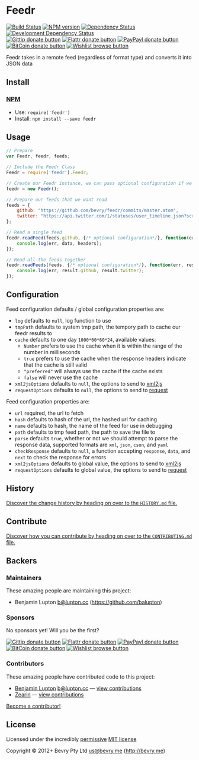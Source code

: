 <!-- TITLE/ -->

# Feedr

<!-- /TITLE -->


<!-- BADGES/ -->

[![Build Status](http://img.shields.io/travis-ci/bevry/feedr.png?branch=master)](http://travis-ci.org/bevry/feedr "Check this project's build status on TravisCI")
[![NPM version](http://badge.fury.io/js/feedr.png)](https://npmjs.org/package/feedr "View this project on NPM")
[![Dependency Status](https://david-dm.org/bevry/feedr.png?theme=shields.io)](https://david-dm.org/bevry/feedr)
[![Development Dependency Status](https://david-dm.org/bevry/feedr/dev-status.png?theme=shields.io)](https://david-dm.org/bevry/feedr#info=devDependencies)<br/>
[![Gittip donate button](http://img.shields.io/gittip/bevry.png)](https://www.gittip.com/bevry/ "Donate weekly to this project using Gittip")
[![Flattr donate button](http://img.shields.io/flattr/donate.png?color=yellow)](http://flattr.com/thing/344188/balupton-on-Flattr "Donate monthly to this project using Flattr")
[![PayPayl donate button](http://img.shields.io/paypal/donate.png?color=yellow)](https://www.paypal.com/cgi-bin/webscr?cmd=_s-xclick&hosted_button_id=QB8GQPZAH84N6 "Donate once-off to this project using Paypal")
[![BitCoin donate button](http://img.shields.io/bitcoin/donate.png?color=yellow)](https://coinbase.com/checkouts/9ef59f5479eec1d97d63382c9ebcb93a "Donate once-off to this project using BitCoin")
[![Wishlist browse button](http://img.shields.io/wishlist/browse.png?color=yellow)](http://amzn.com/w/2F8TXKSNAFG4V "Buy an item on our wishlist for us")

<!-- /BADGES -->


<!-- DESCRIPTION/ -->

Feedr takes in a remote feed (regardless of format type) and converts it into JSON data

<!-- /DESCRIPTION -->


<!-- INSTALL/ -->

## Install

### [NPM](http://npmjs.org/)
- Use: `require('feedr')`
- Install: `npm install --save feedr`

<!-- /INSTALL -->


## Usage

``` javascript
// Prepare
var Feedr, feedr, feeds;

// Include the Feedr Class
Feedr = require('feedr').Feedr;

// Create our Feedr instance, we can pass optional configuration if we wanted
feedr = new Feedr();

// Prepare our feeds that we want read
feeds = {
	github: "https://github.com/bevry/feedr/commits/master.atom",
	twitter: "https://api.twitter.com/1/statuses/user_timeline.json?screen_name=balupton&count=20&include_entities=true&include_rts=true"
};

// Read a single feed
feedr.readFeed(feeds.github, {/* optional configuration*/}, function(err, data, headers){
	console.log(err, data, headers);
});

// Read all the feeds together
feedr.readFeeds(feeds, {/* optional configuration*/}, function(err, result){
	console.log(err, result.github, result.twitter);
});
```


## Configuration

Feed configuration defaults / global configuration properties are:

- `log` defaults to `null`, log function to use
- `tmpPath` defaults to system tmp path, the tempory path to cache our feedr results to
- `cache` defaults to one day `1000*60*60*24`, available values:
	- `Number` prefers to use the cache when it is within the range of the number in milliseconds
	- `true` prefers to use the cache when the response headers indicate that the cache is still valid
	- `"preferred"` will always use the cache if the cache exists
	- `false` will never use the cache
- `xml2jsOptions` defaults to `null`, the options to send to [xml2js](https://github.com/Leonidas-from-XIV/node-xml2js)
- `requestOptions` defaults to `null`, the options to send to [request](https://github.com/mikeal/request)

Feed configuration properties are:

- `url` required, the url to fetch
- `hash` defaults to hash of the url, the hashed url for caching
- `name` defaults to hash, the name of the feed for use in debugging
- `path` defaults to tmp feed path, the path to save the file to
- `parse` defaults `true`, whether or not we should attempt to parse the response data, supported formats are `xml`, `json`, `cson`, and `yaml`
- `checkResponse` defaults to `null`, a function accepting `response`, `data`, and `next` to check the response for errors
- `xml2jsOptions` defaults to global value, the options to send to [xml2js](https://github.com/Leonidas-from-XIV/node-xml2js)
- `requestOptions` defaults to global value, the options to send to [request](https://github.com/mikeal/request)


<!-- HISTORY/ -->

## History
[Discover the change history by heading on over to the `HISTORY.md` file.](https://github.com/bevry/feedr/blob/master/HISTORY.md#files)

<!-- /HISTORY -->


<!-- CONTRIBUTE/ -->

## Contribute

[Discover how you can contribute by heading on over to the `CONTRIBUTING.md` file.](https://github.com/bevry/feedr/blob/master/CONTRIBUTING.md#files)

<!-- /CONTRIBUTE -->


<!-- BACKERS/ -->

## Backers

### Maintainers

These amazing people are maintaining this project:

- Benjamin Lupton <b@lupton.cc> (https://github.com/balupton)

### Sponsors

No sponsors yet! Will you be the first?

[![Gittip donate button](http://img.shields.io/gittip/bevry.png)](https://www.gittip.com/bevry/ "Donate weekly to this project using Gittip")
[![Flattr donate button](http://img.shields.io/flattr/donate.png?color=yellow)](http://flattr.com/thing/344188/balupton-on-Flattr "Donate monthly to this project using Flattr")
[![PayPayl donate button](http://img.shields.io/paypal/donate.png?color=yellow)](https://www.paypal.com/cgi-bin/webscr?cmd=_s-xclick&hosted_button_id=QB8GQPZAH84N6 "Donate once-off to this project using Paypal")
[![BitCoin donate button](http://img.shields.io/bitcoin/donate.png?color=yellow)](https://coinbase.com/checkouts/9ef59f5479eec1d97d63382c9ebcb93a "Donate once-off to this project using BitCoin")
[![Wishlist browse button](http://img.shields.io/wishlist/browse.png?color=yellow)](http://amzn.com/w/2F8TXKSNAFG4V "Buy an item on our wishlist for us")

### Contributors

These amazing people have contributed code to this project:

- [Benjamin Lupton](https://github.com/balupton) <b@lupton.cc> — [view contributions](https://github.com/bevry/feedr/commits?author=balupton)
- [Zearin](https://github.com/Zearin) — [view contributions](https://github.com/bevry/feedr/commits?author=Zearin)

[Become a contributor!](https://github.com/bevry/feedr/blob/master/CONTRIBUTING.md#files)

<!-- /BACKERS -->


<!-- LICENSE/ -->

## License

Licensed under the incredibly [permissive](http://en.wikipedia.org/wiki/Permissive_free_software_licence) [MIT license](http://creativecommons.org/licenses/MIT/)

Copyright &copy; 2012+ Bevry Pty Ltd <us@bevry.me> (http://bevry.me)

<!-- /LICENSE -->


